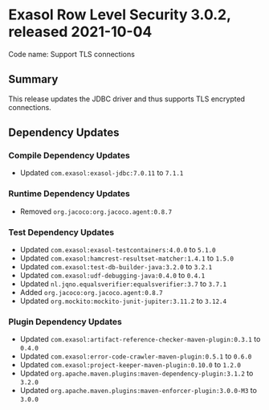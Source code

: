 # Exasol Row Level Security 3.0.2, released 2021-10-04

Code name: Support TLS connections

## Summary

This release updates the JDBC driver and thus supports TLS encrypted connections.

## Dependency Updates

### Compile Dependency Updates

* Updated `com.exasol:exasol-jdbc:7.0.11` to `7.1.1`

### Runtime Dependency Updates

* Removed `org.jacoco:org.jacoco.agent:0.8.7`

### Test Dependency Updates

* Updated `com.exasol:exasol-testcontainers:4.0.0` to `5.1.0`
* Updated `com.exasol:hamcrest-resultset-matcher:1.4.1` to `1.5.0`
* Updated `com.exasol:test-db-builder-java:3.2.0` to `3.2.1`
* Updated `com.exasol:udf-debugging-java:0.4.0` to `0.4.1`
* Updated `nl.jqno.equalsverifier:equalsverifier:3.7` to `3.7.1`
* Added `org.jacoco:org.jacoco.agent:0.8.7`
* Updated `org.mockito:mockito-junit-jupiter:3.11.2` to `3.12.4`

### Plugin Dependency Updates

* Updated `com.exasol:artifact-reference-checker-maven-plugin:0.3.1` to `0.4.0`
* Updated `com.exasol:error-code-crawler-maven-plugin:0.5.1` to `0.6.0`
* Updated `com.exasol:project-keeper-maven-plugin:0.10.0` to `1.2.0`
* Updated `org.apache.maven.plugins:maven-dependency-plugin:3.1.2` to `3.2.0`
* Updated `org.apache.maven.plugins:maven-enforcer-plugin:3.0.0-M3` to `3.0.0`
